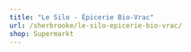 ```yaml
---
title: "Le Silo - Épicerie Bio-Vrac"
url: /sherbrooke/le-silo-epicerie-bio-vrac/
shop: Supermarkt
---
```


